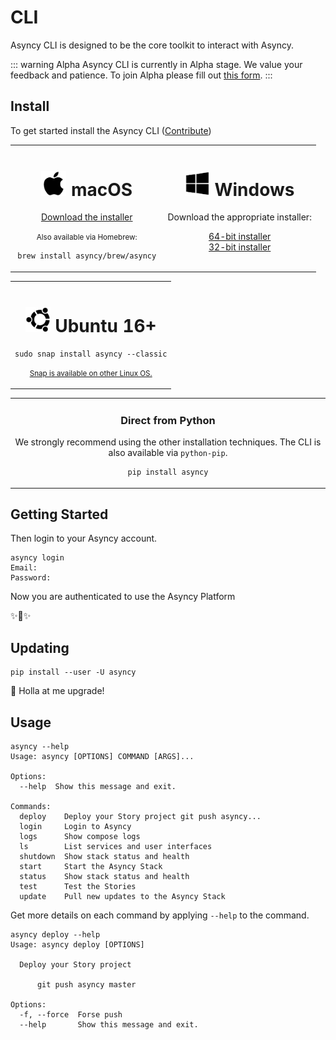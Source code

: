 # CLI

Asyncy CLI is designed to be the core toolkit to interact with Asyncy.

::: warning Alpha
Asyncy CLI is currently in Alpha stage. We value your feedback and patience.
To join Alpha please fill out [this form](https://asyncy.click/beta).
:::

## Install
To get started install the Asyncy CLI ([Contribute](https://github.com/asyncy/cli))

<table width="100%">
<tr>
<td style="text-align:center" width="50%" valign="top">
<h1><img src="./apple-logo.svg" width="40"> macOS</h1>

<a href="https://github.com/asyncy/cli/releases/download/0.0.6/asyncy-0.0.6.pkg" class="button">Download the installer</a>

<small>Also available via Homebrew:</small>

```shell
brew install asyncy/brew/asyncy
```

</td>
<td style="text-align:center" width="50%" valign="top">
<h1><img src="./windows-logo.svg" width="40"> Windows</h1>

Download the appropriate installer:

<div><a href="https://github.com/asyncy/cli/releases/download/0.0.6/asyncy-x64.exe" class="button">64-bit installer</a></div>

<div><a href="#" class="button">32-bit installer</a></div>

</td>
</tr>
</table>

<table width="100%">
<tr>
<td style="text-align:center" valign="top">
<h1><img src="./ubuntu-logo.svg" width="40"> Ubuntu 16+</h1>

```shell
sudo snap install asyncy --classic
```

<small><a href="https://snapcraft.io/">Snap is available on other Linux OS.</a></small>

</td>
</tr>
</table>

<table width="100%">
<tr>
<td style="text-align:center" valign="top">
<h3>Direct from Python</h3>

We strongly recommend using the other installation techniques.
The CLI is also available via `python-pip`.

```shell
pip install asyncy
```

</td>
</tr>
</table>



## Getting Started

Then login to your Asyncy account.

```shell
asyncy login
Email:
Password:
```

Now you are authenticated to use the Asyncy Platform

:sparkles::cake::sparkles:

## Updating

```shell
pip install --user -U asyncy
```

:tada: Holla at me upgrade!

## Usage
```shell
asyncy --help
Usage: asyncy [OPTIONS] COMMAND [ARGS]...

Options:
  --help  Show this message and exit.

Commands:
  deploy    Deploy your Story project git push asyncy...
  login     Login to Asyncy
  logs      Show compose logs
  ls        List services and user interfaces
  shutdown  Show stack status and health
  start     Start the Asyncy Stack
  status    Show stack status and health
  test      Test the Stories
  update    Pull new updates to the Asyncy Stack
```

Get more details on each command by applying `--help` to the command.

```shell
asyncy deploy --help
Usage: asyncy deploy [OPTIONS]

  Deploy your Story project

      git push asyncy master

Options:
  -f, --force  Forse push
  --help       Show this message and exit.
```
